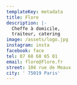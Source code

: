 ```yaml
---
templateKey: metadata
title: Flore
description: |-
  Cheffe à domicile,
  traiteur, catering
image: /assets/logo.jpg
instagram: insta
facebook: face
tel: 07 68 68 65 01
email: flore@flore.fr
street: 104 rue de Meaux
city: ' 75019 Paris'
---
```


